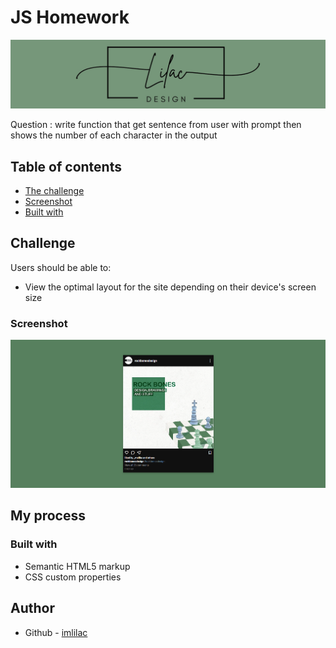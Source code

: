 # JS Homework 

![logo](https://github.com/imlilac/instagram-card/blob/main/img/banner.jpg)

Question : write function that get sentence from user with prompt then shows the number of each character in the output

## Table of contents

-  [The challenge](#the-challenge)
-  [Screenshot](#screenshot)
-  [Built with](#built-with)

## Challenge

Users should be able to:

-  View the optimal layout for the site depending on their device's screen size

### Screenshot

![](https://github.com/imlilac/instagram-card/blob/main/img/screen-1.png)

## My process

### Built with

-  Semantic HTML5 markup
-  CSS custom properties

## Author

-  Github - [imlilac](https://github.com/imlilac)
